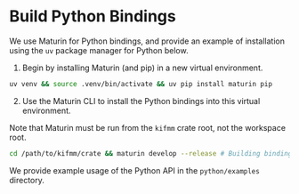 # Build Python Bindings

We use Maturin for Python bindings, and provide an example of installation using the `uv` package manager for Python below.

1. Begin by installing Maturin (and pip) in a new virtual environment.

```bash
uv venv && source .venv/bin/activate && uv pip install maturin pip
```

2. Use the Maturin CLI to install the Python bindings into this virtual environment.

Note that Maturin must be run from the `kifmm` crate root, not the workspace root.

```bash
cd /path/to/kifmm/crate && maturin develop --release # Building bindings in release mode
```

We provide example usage of the Python API in the `python/examples` directory.